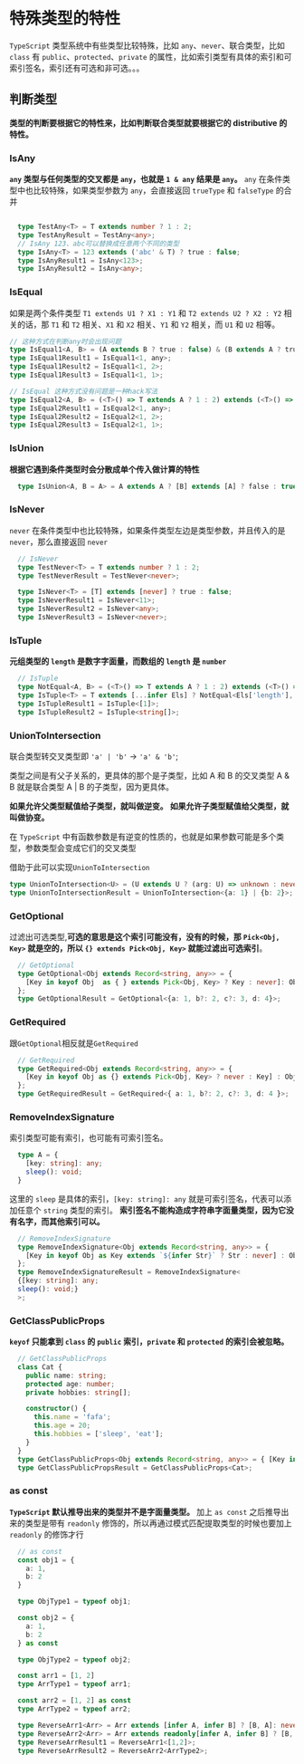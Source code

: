 # 特殊类型的特性

`TypeScript` 类型系统中有些类型比较特殊，比如 `any`、`never`、联合类型，比如 `class` 有 `public`、`protected`、`private` 的属性，比如索引类型有具体的索引和可索引签名，索引还有可选和非可选。。。

## 判断类型

**类型的判断要根据它的特性来，比如判断联合类型就要根据它的 distributive 的特性。**

### IsAny

**`any` 类型与任何类型的交叉都是 `any`，也就是 `1 & any` 结果是 `any`。**
`any` 在条件类型中也比较特殊，如果类型参数为 `any`，会直接返回 `trueType` 和 `falseType` 的合并

```typescript

  type TestAny<T> = T extends number ? 1 : 2;
  type TestAnyResult = TestAny<any>;
  // IsAny 123、abc可以替换成任意两个不同的类型
  type IsAny<T> = 123 extends ('abc' & T) ? true : false;
  type IsAnyResult1 = IsAny<123>;
  type IsAnyResult2 = IsAny<any>;

```

### IsEqual

如果是两个条件类型 `T1 extends U1 ? X1 : Y1` 和 `T2 extends U2 ? X2 : Y2` 相关的话，那 `T1` 和 `T2` 相关、`X1` 和 `X2` 相关、`Y1` 和 `Y2` 相关，而 `U1` 和 `U2` 相等。

```typescript
// 这种方式在判断any时会出现问题
type IsEqual1<A, B> = (A extends B ? true : false) & (B extends A ? true : false);
type IsEqual1Result1 = IsEqual1<1, any>;
type IsEqual1Result2 = IsEqual1<1, 2>;
type IsEqual1Result3 = IsEqual1<1, 1>;

// IsEqual 这种方式没有问题是一种hack写法
type IsEqual2<A, B> = (<T>() => T extends A ? 1 : 2) extends (<T>() => T extends B ? 1 : 2) ? true : false;
type IsEqual2Result1 = IsEqual2<1, any>;
type IsEqual2Result2 = IsEqual2<1, 2>;
type IsEqual2Result3 = IsEqual2<1, 1>;
```

### IsUnion

**根据它遇到条件类型时会分散成单个传入做计算的特性**

```typescript
  type IsUnion<A, B = A> = A extends A ? [B] extends [A] ? false : true;
```

### IsNever

`never` 在条件类型中也比较特殊，如果条件类型左边是类型参数，并且传入的是 `never`，那么直接返回 `never`

```typescript
  // IsNever
  type TestNever<T> = T extends number ? 1 : 2;
  type TestNeverResult = TestNever<never>;

  type IsNever<T> = [T] extends [never] ? true : false;
  type IsNeverResult1 = IsNever<11>;
  type IsNeverResult2 = IsNever<any>;
  type IsNeverResult3 = IsNever<never>;
```

### IsTuple

**元组类型的 `length` 是数字字面量，而数组的 `length` 是 `number`**

```typescript
  // IsTuple
  type NotEqual<A, B> = (<T>() => T extends A ? 1 : 2) extends (<T>() => T extends B ? 1 : 2) ? false : true;
  type IsTuple<T> = T extends [...infer Els] ? NotEqual<Els['length'], number> : false;
  type IsTupleResult1 = IsTuple<[1]>;
  type IsTupleResult2 = IsTuple<string[]>;
```

### UnionToIntersection

联合类型转交叉类型即 `'a' | 'b'` -> `'a' & 'b'`;

类型之间是有父子关系的，更具体的那个是子类型，比如 A 和 B 的交叉类型 A & B 就是联合类型 A | B 的子类型，因为更具体。

**如果允许父类型赋值给子类型，就叫做逆变。**
**如果允许子类型赋值给父类型，就叫做协变。**

在 `TypeScript` 中有函数参数是有逆变的性质的，也就是如果参数可能是多个类型，参数类型会变成它们的交叉类型

借助于此可以实现`UnionToIntersection`

```typescript
type UnionToIntersection<U> = (U extends U ? (arg: U) => unknown : never) extends (arg: infer R) => unknown ? R : never;
type UnionToIntersectionResult = UnionToIntersection<{a: 1} | {b: 2}>;
```

### GetOptional

过滤出可选类型,**可选的意思是这个索引可能没有，没有的时候，那 `Pick<Obj, Key>` 就是空的，所以 `{} extends Pick<Obj, Key>` 就能过滤出可选索引**。

```typescript
  // GetOptional
  type GetOptional<Obj extends Record<string, any>> = {
    [Key in keyof Obj  as { } extends Pick<Obj, Key> ? Key : never]: Obj[Key]
  };
  type GetOptionalResult = GetOptional<{a: 1, b?: 2, c?: 3, d: 4}>;

```

### GetRequired

跟`GetOptional`相反就是`GetRequired`

```typescript
  // GetRequired
  type GetRequired<Obj extends Record<string, any>> = {
    [Key in keyof Obj as {} extends Pick<Obj, Key> ? never : Key] : Obj[Key]
  };
  type GetRequiredResult = GetRequired<{ a: 1, b?: 2, c?: 3, d: 4 }>;
```

### RemoveIndexSignature
索引类型可能有索引，也可能有可索引签名。
```typescript
  type A = {
    [key: string]: any;
    sleep(): void;
  }
```
这里的 `sleep` 是具体的索引，`[key: string]: any` 就是可索引签名，代表可以添加任意个 `string` 类型的索引。
**索引签名不能构造成字符串字面量类型，因为它没有名字，而其他索引可以。**

```typescript
  // RemoveIndexSignature
  type RemoveIndexSignature<Obj extends Record<string, any>> = {
    [Key in keyof Obj as Key extends `${infer Str}` ? Str : never] : Obj[Key]
  };
  type RemoveIndexSignatureResult = RemoveIndexSignature<
  {[key: string]: any;
  sleep(): void;}
  >;
```


### GetClassPublicProps

**`keyof` 只能拿到 `class` 的 `public` 索引，`private` 和 `protected` 的索引会被忽略。**

```typescript
  // GetClassPublicProps
  class Cat {
    public name: string;
    protected age: number;
    private hobbies: string[];

    constructor() {
      this.name = 'fafa';
      this.age = 20;
      this.hobbies = ['sleep', 'eat'];
    }
  }
  type GetClassPublicProps<Obj extends Record<string, any>> = { [Key in keyof Obj]: Obj[Key]};
  type GetClassPublicPropsResult = GetClassPublicProps<Cat>;
```


### as const

**`TypeScript` 默认推导出来的类型并不是字面量类型。**
加上 `as const` 之后推导出来的类型是带有 `readonly` 修饰的，所以再通过模式匹配提取类型的时候也要加上 `readonly` 的修饰才行

```typescript
  // as const
  const obj1 = {
    a: 1,
    b: 2
  }

  type ObjType1 = typeof obj1;

  const obj2 = {
    a: 1,
    b: 2
  } as const

  type ObjType2 = typeof obj2;

  const arr1 = [1, 2]
  type ArrType1 = typeof arr1;

  const arr2 = [1, 2] as const
  type ArrType2 = typeof arr2;

  type ReverseArr1<Arr> = Arr extends [infer A, infer B] ? [B, A]: never;
  type ReverseArr2<Arr> = Arr extends readonly[infer A, infer B] ? [B, A] : never;
  type ReverseArrResult1 = ReverseArr1<[1,2]>;
  type ReverseArrResult2 = ReverseArr2<ArrType2>;
```